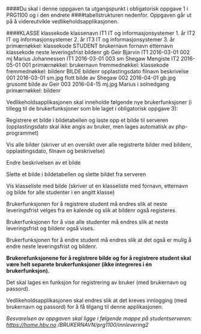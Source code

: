 ####Du skal i denne oppgaven ta utgangspunkt i obligatorisk oppgave 1 i PRG1100 og i den endrete
####tabellstrukturen nedenfor. Oppgaven går ut på å videreutvikle vedlikeholdsapplikasjonen.

####KLASSE
klassekode klassenavn
IT1 IT og informasjonsystemer 1. år
IT2 IT og informasjonsystemer 2. år
IT3 IT og informasjonsystemer 3. år
primærnøkkel: klassekode
STUDENT
brukernavn fornavn etternavn klassekode
neste
leveringsfrist
bildenr
gb Geir Bjarvin IT1 2016-03-01 002
mj Marius Johannessen IT1 2016-03-01 003
sm Shegaw Mengiste IT2 2016-05-01 001
primærnøkkel: brukernavn
fremmednøkkel: klassekode
fremmednøkkel: bildenr
BILDE
bildenr opplastingsdato filnavn beskrivelse
001 2016-03-01 sm.jpg flott bilde av Shegaw
002 2016-04-01 gb.jpg grusomt bilde av Geir
003 2016-04-15 mj.jpg Marius i solnedgang
primærnøkkel: bildenr

Vedlikeholdsapplikasjonen skal inneholde følgende nye brukerfunksjoner (i tillegg til de
brukerfunksjoner som ble laget i obligatorisk oppgave 3):

Registrere et bilde i bildetabellen og laste opp et bilde til serveren (opplastingsdato skal ikke
angis av bruker, men lages automatisk av php-programmet)

Vis alle bilder (skriver ut en oversikt over alle registrerte bilder med bildenr, opplastingsdato,
filnavn og beskrivelse)

Endre beskrivelsen av et bilde

Slette et bilde i bildetabellen og slette bildet fra serveren

Vis klasseliste med bilde (skriver ut en klasseliste med fornavn, etternavn og bilde for alle
studenter i en angitt klasse)

Brukerfunksjonen for å registrere student må endres slik at neste leveringsfrist velges fra en kalende
og slik at bildenr også registeres.

Brukerfunksjonen for å vise alle studenter må endres slik at neste
leveringsfrist og bildenr også vises.

Brukerfunksjonen for å endre student må endres slik at det også
er mulig å endre neste leveringsfrist og bildenr.

**Brukerefunksjonene for å registrere bilde og for å
registrere student skal være helt separete brukerfunksjoner (ikke integreres i én brukerfunksjon).**

Det skal lages en funksjon for registrering av bruker (med brukernavn og passord).

Vedlikeholdsapplikasjonen skal endres slik at det kreves innlogging (med brukernavn og passord) for
å få tilgang til denne applikasjonen.


*Besvarelsen av oppgaven skal ligge i følgende mappe på studentserveren: https://home.hbv.no
/BRUKERNAVN/prg1100/innlevering2*
